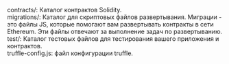 contracts/: Каталог контрактов Solidity.  
migrations/: Каталог для скриптовых файлов развертывания. Миграции - это файлы JS, которые помогают вам развертывать контракты в сети Ethereum. Эти файлы отвечают за выполнение задач по развертыванию.  
test/: Каталог тестовых файлов для тестирования вашего приложения и контрактов.  
truffle-config.js: файл конфигурации truffle.  
